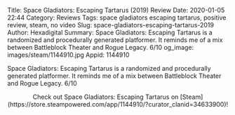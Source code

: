Title: Space Gladiators: Escaping Tartarus (2019) Review
Date: 2020-01-05 22:44
Category: Reviews
Tags: space gladiators escaping tartarus, positive review, steam, no video
Slug: space-gladiators-escaping-tartarus-2019
Author: Hexadigital
Summary: Space Gladiators: Escaping Tartarus is a randomized and procedurally generated platformer. It reminds me of a mix between Battleblock Theater and Rogue Legacy. 6/10
og_image: images/steam/1144910.jpg
Appid: 1144910

Space Gladiators: Escaping Tartarus is a randomized and procedurally generated platformer. It reminds me of a mix between Battleblock Theater and Rogue Legacy. 6/10

<center>Check out Space Gladiators: Escaping Tartarus on [Steam](https://store.steampowered.com/app/1144910/?curator_clanid=34633900)!</center>
